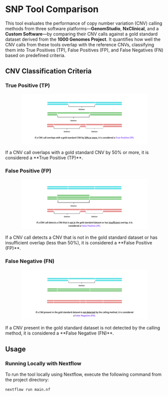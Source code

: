 # SNP Tool Comparison

This tool evaluates the performance of copy number variation (CNV) calling methods from three software platforms—**GenomStudio**, **NxClinical**, and a **Custom Software**—by comparing their CNV calls against a gold standard dataset derived from the **1000 Genomes Project**. It quantifies how well the CNV calls from these tools overlap with the reference CNVs, classifying them into True Positives (TP), False Positives (FP), and False Negatives (FN) based on predefined criteria.

## CNV Classification Criteria

### True Positive (TP)
<p align="center"> <img src="./images/1.png" width="400" alt="True Positive CNV Overlap"> </p> If a CNV call overlaps with a gold standard CNV by 50% or more, it is considered a **True Positive (TP)**.

### False Positive (FP)
<p align="center"> <img src="./images/2.png" width="400" alt="False Positive CNV Detection"> </p> If a CNV call detects a CNV that is not in the gold standard dataset or has insufficient overlap (less than 50%), it is considered a **False Positive (FP)**.

### False Negative (FN)
<p align="center"> <img src="./images/3.png" width="400" alt="False Negative CNV Miss"> </p> If a CNV present in the gold standard dataset is not detected by the calling method, it is considered a **False Negative (FN)**.

## Usage

### Running Locally with Nextflow
To run the tool locally using Nextflow, execute the following command from the project directory:
```bash
nextflow run main.nf
